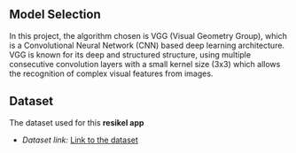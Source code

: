 ## Model Selection
In this project, the algorithm chosen is VGG (Visual Geometry Group), which is a Convolutional Neural Network (CNN) based deep learning architecture. VGG is known for its deep and structured structure, using multiple consecutive convolution layers with a small kernel size (3x3) which allows the recognition of complex visual features from images.


## Dataset

The dataset used for this **resikel app**
- *Dataset link:* [Link to the dataset](https://drive.google.com/drive/folders/1pT9DIW71rZLO4eOdtPrKECe2c9siwMln?usp=sharing)
